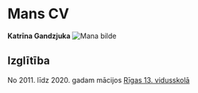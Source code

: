 # Mans CV
**Katrīna Gandzjuka**
![Mana bilde]("\Users\katri\OneDrive\Изображения\Mana_bilde.jpeg")

## Izglītība 
No 2011. līdz 2020. gadam mācijos [Rīgas 13. vidusskolā](https://lv.wikipedia.org/wiki/R%C4%ABgas_13._vidusskola)